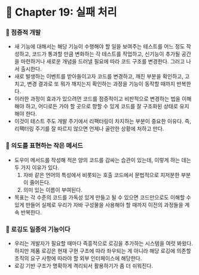 # 🌈 Chapter 19: 실패 처리

### 🎈 점증적 개발
- 새 기능에 대해서는 해당 기능이 수행해야 할 일을 보여주는 테스트를 어느 정도 작성하고, 코드가 통과할 만큼 변화하는 각 테스트를 작업하고, 신기능이 추가될 공간을 마련하거나 새로운 개념을 드러낼 필요에 따라 코드 구조를 변경한다. 그러고 나서 출시한다.
- 새로 발생하는 이벤트를 받아들이고자 코드를 변경하고, 깨진 부분을 확인하고, 고치고, 변경 결과로 또 뭐가 깨지는지 확인하는 과정을 기능이 동작할 때까지 반복한다.
- 이러한 과정이 효과가 있으려먼 코드를 점증적이고 비판적으로 변경하는 법을 이해해야 하고, 어디로든 가야 할 곳으로 향할 수 있게 코드를 잘 구조화된 상태로 유지해야 한다.
- 이것이 테스트 주도 개발 주기에서 리팩터링이 차지하는 부분이 중요한 이유다. 즉, 리팩터링 주기를 잘 따르지 않으면 언제나 골란한 상황에 처하고 만다.

### 🎈 의도를 표현하는 작은 메서드
- 도우미 메서드를 작성해 적은 양의 코드를 감싸는 습관이 있는데, 이렇게 하는 데는 두 가지 이유가 있다.
  1. 자바 같은 언어의 특성에서 비롯되는 호출 코드에서 문법적으로 지저분한 부분이 줄어든다.
  2. 의미 있는 이름이 부여된다.
- 목표는 각 수준의 코드를 가독성 있게 만들고 될 수 있으면 코드만으로도 이해할 수 있게 만들어 실제로 우리가 자바 구성물을 사용해야 할 때까지 이전의 과정들을 계속 반복한다.

### 🎈 로깅도 일종의 기능이다
- 우리는 개발자가 필요할 때마다 즉흥적으로 로깅을 추가하는 시스템을 여럿 봐왔다. 하지만 제품 로깅은 현재 구현 구조에 따라 좌우되는 게 아니라 해당 로깅에 의존할 조직의 요구 사항에 따라야 할 외부 인터페이스에 해당한다.
- 로깅 기반 구조가 명확하게 격리되서 활용하기가 좀 더 쉬워진다.
